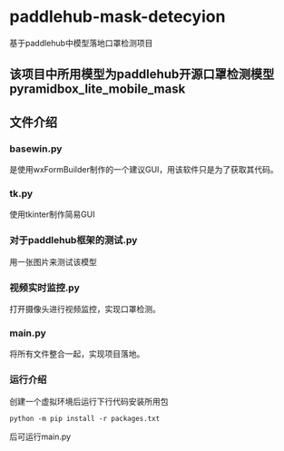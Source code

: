 # paddlehub-mask-detecyion
基于paddlehub中模型落地口罩检测项目
## 该项目中所用模型为paddlehub开源口罩检测模型pyramidbox_lite_mobile_mask
## 文件介绍
### basewin.py
是使用wxFormBuilder制作的一个建议GUI，用该软件只是为了获取其代码。
### tk.py
使用tkinter制作简易GUI
### 对于paddlehub框架的测试.py
用一张图片来测试该模型
### 视频实时监控.py
打开摄像头进行视频监控，实现口罩检测。
### main.py
将所有文件整合一起，实现项目落地。
### 运行介绍
创建一个虚拟环境后运行下行代码安装所用包

`python -m pip install -r packages.txt`

后可运行main.py
